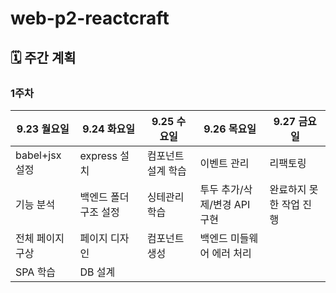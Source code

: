 # web-p2-reactcraft
## 🗓️ 주간 계획
### 1주차
| 9.23 월요일 | 9.24 화요일 | 9.25 수요일 | 9.26 목요일 | 9.27 금요일 | 
| --- | --- | --- | --- | --- |
|babel+jsx 설정|express 설치|컴포넌트 설계 학습|이벤트 관리|리팩토링|
|기능 분석|백엔드 폴더 구조 설정|싱테관리 학습|투두 추가/삭제/변경 API 구현|완료하지 못한 작업 진행|
|전체 페이지 구상|페이지 디자인|컴포넌트 생성|백엔드 미들웨어 에러 처리| |
|SPA 학습|DB 설계| | | |